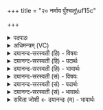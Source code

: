 +++
title = "२० नर्माय पुँश्चलू\uf15c"

+++
<details><summary>पदपाठः</summary>

न॒र्माय॑। पुं॒श्च॒लूम्। हसा॑य। कारि॑म्। याद॑से। शा॒ब॒ल्याम्। ग्रा॒म॒ण्य᳕म्। ग्रा॒म॒न्य᳕मिति॑ ग्राम॒ऽन्य᳕म्। गण॑कम्। अ॒भि॒क्रोश॑क॒मित्य॑भि॒ऽक्रोश॑कम्। तान्। मह॑से। वी॒णा॒वा॒दमिति॑ वीणाऽवा॒दम्। पाणि॒घ्नमिति॑ पाणि॒ऽघ्नम्। तू॒ण॒व॒ध्ममिति॑ तूणव॒ऽध्मम्। तान्। नृ॒त्ताय॑। आ॒न॒न्दायेत्या॑ऽन॒न्दाय॑। त॒ल॒वम्। २०।
</details>

<details><summary>अधिमन्त्रम् (VC)</summary>

- राजेश्वरौ देवते
- नारायण ऋषिः
- भुरिगतिजगती
- निषादः
</details>

<details><summary>दयानन्द-सरस्वती (हि) - विषयः</summary>

फिर उसी विषय को अगले मन्त्र में कहा है ॥
</details>

<details><summary>दयानन्द-सरस्वती (हि) - पदार्थः</summary>

पदार्थान्वयभाषाः -  हे परमेश्वर वा राजन् ! आप (नर्माय) क्रीड़ा के लिए प्रवृत्त हुई (पुंश्चलूम्) व्यभिचारिणी स्त्री को (हसाय) हंसने को प्रवृत्त हुए (कारिम्) विक्षिप्त पागल को और (यादसे) जलजन्तुओं के मारने को प्रवृत्त हुई (शाबल्याम्) कबरे मनुष्य की कन्या को दूर कीजिए (ग्रामण्यम्) ग्रामाधीश (गणकम्) ज्योतिषी और (अभिक्रोशकम्) सब ओर से बुलानेवाले जन (तान्) इन सब को (महसे) सत्कार के अर्थ (वीणावादम्) वीणा बजाने (पाणिघ्नम्) हाथों से वादित्र बजाने और (तूणवध्मम्) तूणवनामक बाजे को बजानेवाले (तान्) उन सब को (नृत्ताय) नाचने के लिए और (आनन्दाय) आनन्द के अर्थ (तलवम्) ताली आदि बजानेवाले को उत्पन्न वा प्रसिद्ध कीजिए ॥२० ॥
</details>

<details><summary>दयानन्द-सरस्वती (हि) - भावार्थः</summary>

भावार्थभाषाः -  मनुष्यों को चाहिए कि हंसी और व्यभिचारादि दोषों को छोड़ और गाने-बजाने-नाचने आदि की शिक्षा को प्राप्त होके आनन्दित होवें ॥२० ॥
</details>

<details><summary>दयानन्द-सरस्वती (सं) - विषयः</summary>

पुनस्तमेव विषयमाह ॥
</details>

<details><summary>दयानन्द-सरस्वती (सं) - पदार्थः</summary>

पदार्थान्वयभाषाः -  हे परमेश्वर राजन् वा ! त्वं नर्माय पुंश्चलूं हसाय कारीं यादसे शाबल्यां परासुव। ग्रामण्यं गणकमभिक्रोशकं तान् महसे वीणावादं पाणिघ्नं तूणवध्मं तान्नृत्तायाऽनन्दाय तलवमासुव ॥२० ॥
</details>

<details><summary>दयानन्द-सरस्वती (सं) - भावार्थः</summary>

भावार्थभाषाः -  मनुष्यैर्हास्यव्यभिचारादिदोषांस्त्यक्त्वा गानवादित्रनृत्यादिकर्मणां शिक्षां प्राप्यानन्दितव्यम् ॥२० ॥
</details>

<details><summary>सविता जोशी ← दयानन्दः (म) - भावार्थः</summary>

भावार्थभाषाः -  माणसांनी चेष्टा, उपहास, व्यभिचार इत्यादी दोष सोडून द्यावे व गायन, वादन, नर्तन इत्यादींचे शिक्षण प्राप्त करून आनंदी व्हावे.
</details>